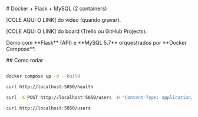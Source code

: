 \# Docker + Flask + MySQL (2 containers)

[COLE AQUI O LINK] do vídeo (quando gravar).

[COLE AQUI O LINK] do board (Trello ou GitHub Projects).

Demo com \*\*Flask\*\* (API) e \*\*MySQL 5.7\*\* orquestrados por \*\*Docker Compose\*\*.



\## Como rodar

```bash

docker compose up -d --build

curl http://localhost:5050/health

curl -X POST http://localhost:5050/users -H "Content-Type: application/json" -d '{ "name":"Anderson","username":"Ander","password":"123@Teste" }'

curl http://localhost:5050/users



